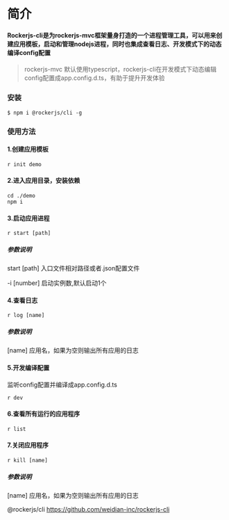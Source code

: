 # 简介

#### Rockerjs-cli是为rockerjs-mvc框架量身打造的一个进程管理工具，可以用来创建应用模板，启动和管理nodejs进程，同时也集成查看日志、开发模式下的动态编译config配置

> rockerjs-mvc 默认使用typescript，rockerjs-cli在开发模式下动态编辑config配置成app.config.d.ts，有助于提升开发体验


### 安装

    $ npm i @rockerjs/cli -g

### 使用方法

#### 1.创建应用模板

    r init demo

#### 2.进入应用目录，安装依赖

    cd ./demo
    npm i

#### 3.启动应用进程

    r start [path]

##### 参数说明

start [path] 入口文件相对路径或者.json配置文件

-i [number] 启动实例数,默认启动1个


#### 4.查看日志

    r log [name]

##### 参数说明

[name] 应用名，如果为空则输出所有应用的日志

#### 5.开发编译配置

监听config配置并编译成app.config.d.ts

    r dev

#### 6.查看所有运行的应用程序

    r list

#### 7.关闭应用程序

    r kill [name]

##### 参数说明

[name] 应用名，如果为空则输出所有应用的日志

@rockerjs/cli https://github.com/weidian-inc/rockerjs-cli
